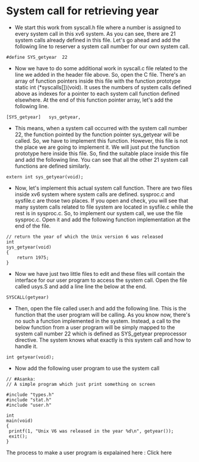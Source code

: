 # System call for retrieving year
- We start this work from syscall.h file where a number is assigned to every system call in this xv6 system. As you can see, there are 21 system calls already defined in this file. Let's go ahead and add the following line to reserver a system call number for our own system call.
```
#define SYS_getyear  22
```
- Now we have to do some additional work in syscall.c file related to the line we added in the header file above. So, open the C file. There's an array of function pointers inside this file with the function prototype static int (*syscalls[])(void). It uses the numbers of system calls defined above as indexes for a pointer to each system call function defined elsewhere. At the end of this function pointer array, let's add the following line.
```
[SYS_getyear]   sys_getyear,
```
- This means, when a system call occurred with the system call number 22, the function pointed by the function pointer sys_getyear will be called. So, we have to implement this function. However, this file is not the place we are going to implement it. We will just put the function prototype here inside this file. So, find the suitable place inside this file and add the following line. You can see that all the other 21 system call functions are defined similarly.
```
extern int sys_getyear(void);
```
- Now, let's implement this actual system call function. There are two files inside xv6 system where system calls are defined. sysproc.c and sysfile.c are those two places. If you open and check, you will see that many system calls related to file system are located in sysfile.c while the rest is in sysproc.c. So, to implement our system call, we use the file sysproc.c. Open it and add the following function implementation at the end of the file.
```
// return the year of which the Unix version 6 was released
int
sys_getyear(void)
{
    return 1975;
}
```
-  Now we have just two little files to edit and these files will contain the interface for our user program to access the system call. Open the file called usys.S and add a line line the below at the end.
```
SYSCALL(getyear)
```
- Then, open the file called user.h and add the following line. This is the function that the user program will be calling. As you know now, there's no such a function implemented in the system. Instead, a call to the below function from a user program will be simply mapped to the system call number 22 which is defined as SYS_getyear preprocessor directive. The system knows what exactly is this system call and how to handle it.
```
int getyear(void);
```
- Now add the following user program to use the system call 
```
// #Asanka:
// A simple program which just print something on screen

#include "types.h"
#include "stat.h"
#include "user.h"

int
main(void)
{
 printf(1, "Unix V6 was released in the year %d\n", getyear());
 exit();
}
```
The process to make a user program is expalained here : Click here 
